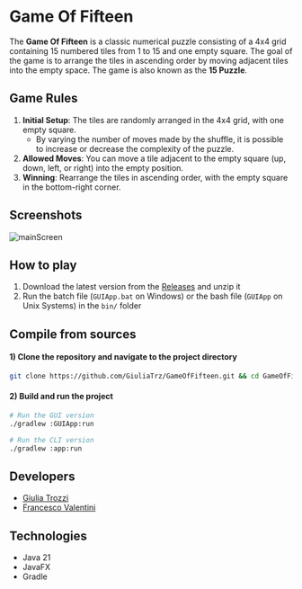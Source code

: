 # Game Of Fifteen

The **Game Of Fifteen** is a classic numerical puzzle consisting of a 4x4 grid containing 15 numbered tiles from 1 to 15 and one empty square. The goal of the game is to arrange the tiles in ascending order by moving adjacent tiles into the empty space. The game is also known as the **15 Puzzle**.

## Game Rules

1. **Initial Setup**: The tiles are randomly arranged in the 4x4 grid, with one empty square.
   - By varying the number of moves made by the shuffle, it is possible to increase or decrease the complexity of the puzzle.
2. **Allowed Moves**: You can move a tile adjacent to the empty square (up, down, left, or right) into the empty position.
3. **Winning**: Rearrange the tiles in ascending order, with the empty square in the bottom-right corner.

## Screenshots
![mainScreen](https://github.com/user-attachments/assets/f901fcd8-cdf0-4619-b857-44b2106fb400)

## How to play
1) Download the latest version from the [Releases](https://github.com/GiuliaTrz/GameOfFifteen/releases) and unzip it
2) Run the batch file (`GUIApp.bat` on Windows) or the bash file (`GUIApp` on Unix Systems) in the `bin/` folder

## Compile from sources
#### 1) Clone the repository and navigate to the project directory
```bash
git clone https://github.com/GiuliaTrz/GameOfFifteen.git && cd GameOfFifteen/GameOfFifteen
```

#### 2) Build and run the project
```bash
# Run the GUI version
./gradlew :GUIApp:run

# Run the CLI version
./gradlew :app:run
```

## Developers
- [Giulia Trozzi](https://github.com/GiuliaTrz)
- [Francesco Valentini](https://github.com/FrancescoValentini)

## Technologies
- Java 21
- JavaFX
- Gradle

